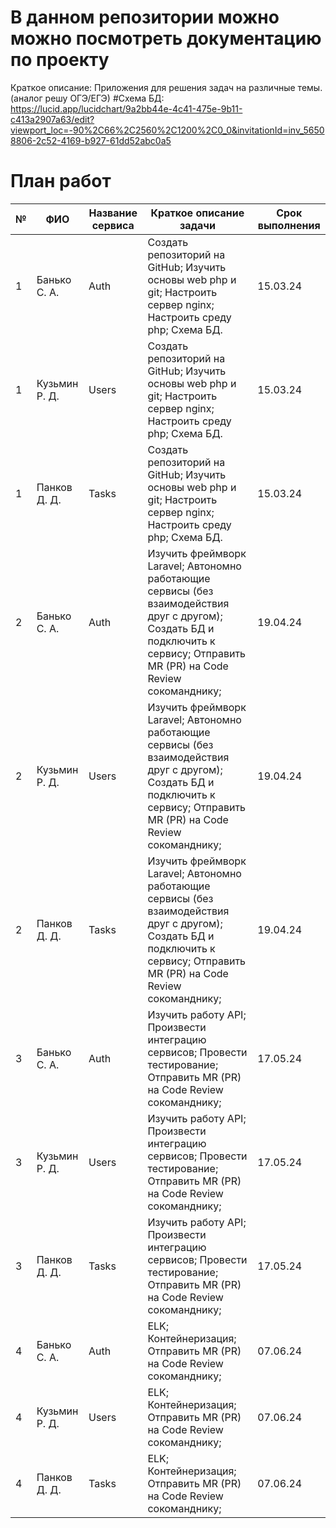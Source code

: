 # В данном репозитории можно можно посмотреть документацию по проекту
Краткое описание: Приложения для решения задач на различные темы. (аналог решу ОГЭ/ЕГЭ) 
#Схема БД: https://lucid.app/lucidchart/9a2bb44e-4c41-475e-9b11-c413a2907a63/edit?viewport_loc=-90%2C66%2C2560%2C1200%2C0_0&invitationId=inv_56508806-2c52-4169-b927-61dd52abc0a5
# План работ

| № | ФИО         | Название сервиса | Краткое описание задачи                                                                                                                                 | Срок выполнения |
|---|-------------|------------------|----------------------------------------------------------------------------------------------------------------------------------------------------------|-----------------|
| 1 | Банько С. А. | Auth             | Создать репозиторий на GitHub; Изучить основы web php и git; Настроить сервер nginx; Настроить среду php; Схема БД.                                      | 15.03.24        |
| 1 | Кузьмин Р. Д. | Users           | Создать репозиторий на GitHub; Изучить основы web php и git; Настроить сервер nginx; Настроить среду php; Схема БД.                                      | 15.03.24        |
| 1 | Панков Д. Д. | Tasks            | Создать репозиторий на GitHub; Изучить основы web php и git; Настроить сервер nginx; Настроить среду php; Схема БД.                                      | 15.03.24        |
| 2 | Банько С. А. | Auth             | Изучить фреймворк Laravel; Автономно работающие сервисы (без взаимодействия друг с другом); Создать БД и подключить к сервису; Отправить MR (PR) на Code Review сокоманднику; | 19.04.24        |
| 2 | Кузьмин Р. Д. | Users           | Изучить фреймворк Laravel; Автономно работающие сервисы (без взаимодействия друг с другом); Создать БД и подключить к сервису; Отправить MR (PR) на Code Review сокоманднику; | 19.04.24        |
| 2 | Панков Д. Д. | Tasks            | Изучить фреймворк Laravel; Автономно работающие сервисы (без взаимодействия друг с другом); Создать БД и подключить к сервису; Отправить MR (PR) на Code Review сокоманднику; | 19.04.24        |
| 3 | Банько С. А. | Auth             | Изучить работу API; Произвести интеграцию сервисов; Провести тестирование; Отправить MR (PR) на Code Review сокоманднику;                                | 17.05.24        |
| 3 | Кузьмин Р. Д. | Users           | Изучить работу API; Произвести интеграцию сервисов; Провести тестирование; Отправить MR (PR) на Code Review сокоманднику;                                | 17.05.24        |
| 3 | Панков Д. Д. | Tasks            | Изучить работу API; Произвести интеграцию сервисов; Провести тестирование; Отправить MR (PR) на Code Review сокоманднику;                                | 17.05.24        |
| 4 | Банько С. А. | Auth             | ELK; Контейнеризация; Отправить MR (PR) на Code Review сокоманднику;                                                                                    | 07.06.24        |
| 4 | Кузьмин Р. Д. | Users           | ELK; Контейнеризация; Отправить MR (PR) на Code Review сокоманднику;                                                                                    | 07.06.24        |
| 4 | Панков Д. Д. | Tasks            | ELK; Контейнеризация; Отправить MR (PR) на Code Review сокоманднику;                                                                                    | 07.06.24        |

